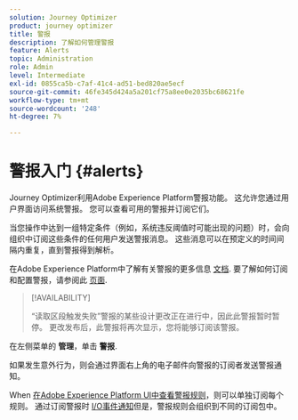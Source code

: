 ```yaml
---
solution: Journey Optimizer
product: journey optimizer
title: 警报
description: 了解如何管理警报
feature: Alerts
topic: Administration
role: Admin
level: Intermediate
exl-id: 0855ca5b-c7af-41c4-ad51-bed820ae5ecf
source-git-commit: 46fe345d424a5a201cf75a8ee0e2035bc68621fe
workflow-type: tm+mt
source-wordcount: '248'
ht-degree: 7%

---
```


# 警报入门 {#alerts}

Journey Optimizer利用Adobe Experience Platform警报功能。 这允许您通过用户界面访问系统警报。 您可以查看可用的警报并订阅它们。

当您操作中达到一组特定条件（例如，系统违反阈值时可能出现的问题）时，会向组织中订阅这些条件的任何用户发送警报消息。 这些消息可以在预定义的时间间隔内重复，直到警报得到解析。

在Adobe Experience Platform中了解有关警报的更多信息 [文档](https://experienceleague.adobe.com/docs/experience-platform/observability/alerts/overview.html?lang=zh-Hans).
要了解如何订阅和配置警报，请参阅此 [页面](https://experienceleague.adobe.com/docs/experience-platform/observability/alerts/ui.html).

>[!AVAILABILITY]
>
>“读取区段触发失败”警报的某些设计更改正在进行中，因此此警报暂时暂停。 更改发布后，此警报将再次显示，您将能够订阅该警报。

在左侧菜单的 **管理**，单击 **警报**.

<!--A pre-configured alert for Journey Optimizer is available. This alert will warn you if a read segment node has not processed any profile during the defined time frame.

![](assets/alerts1.png)-->

如果发生意外行为，则会通过界面右上角的电子邮件向警报的订阅者发送警报通知。

<!--![](assets/alerts2.png)-->


When [在Adobe Experience Platform UI中查看警报规则](https://experienceleague.adobe.com/docs/experience-platform/observability/alerts/ui.html)，则可以单独订阅每个规则。 通过订阅警报时 [I/O事件通知](https://experienceleague.adobe.com/docs/experience-platform/observability/alerts/subscribe.html)但是，警报规则会组织到不同的订阅包中。

<!--The I/O event subscription name corresponding to the Read segment alert is: "Journey read segment Delays, Failures and Errors".

>[!WARNING]
>
>These alerts apply only to live journeys. Alerts will not be triggered for journeys in test mode.-->
